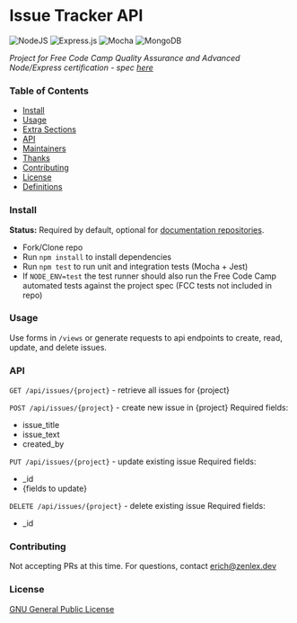 # Issue Tracker API
![NodeJS](https://img.shields.io/badge/node.js-6DA55F?style=for-the-badge&logo=node.js&logoColor=white)
![Express.js](https://img.shields.io/badge/express.js-%23404d59.svg?style=for-the-badge&logo=express&logoColor=%2361DAFB)
![Mocha](https://img.shields.io/badge/-mocha-%238D6748?style=for-the-badge&logo=mocha&logoColor=white)
![MongoDB](https://img.shields.io/badge/MongoDB-%234ea94b.svg?style=for-the-badge&logo=mongodb&logoColor=white)

*Project for Free Code Camp Quality Assurance and Advanced Node/Express certification - spec [here](https://www.freecodecamp.org/learn/quality-assurance/quality-assurance-projects/issue-tracker)*  

### Table of Contents
  - [Install](#install)
  - [Usage](#usage)
  - [Extra Sections](#extra-sections)
  - [API](#api)
  - [Maintainers](#maintainers)
  - [Thanks](#thanks)
  - [Contributing](#contributing)
  - [License](#license)
- [Definitions](#definitions)

### Install
**Status:** Required by default, optional for [documentation repositories](#definitions).
- Fork/Clone repo
- Run `npm install` to install dependencies 
- Run `npm test` to run unit and integration tests (Mocha + Jest)
- If `NODE_ENV=test` the test runner should also run the Free Code Camp automated tests against the project spec (FCC tests not included in repo)

### Usage
Use forms in `/views` or generate requests to api endpoints to create, read, update, and delete issues.

### API
`GET /api/issues/{project}` - retrieve all issues for {project}

`POST /api/issues/{project}` - create new issue in {project}
Required fields:
  - issue_title
  - issue_text
  - created_by

`PUT /api/issues/{project}` - update existing issue
Required fields:
  - _id
  - {fields to update}
 
 `DELETE /api/issues/{project}` - delete existing issue
 Required fields:
 - _id

### Contributing
Not accepting PRs at this time. For questions, contact erich@zenlex.dev

### License
[GNU General Public License](https://opensource.org/licenses/GPL-3.0)

